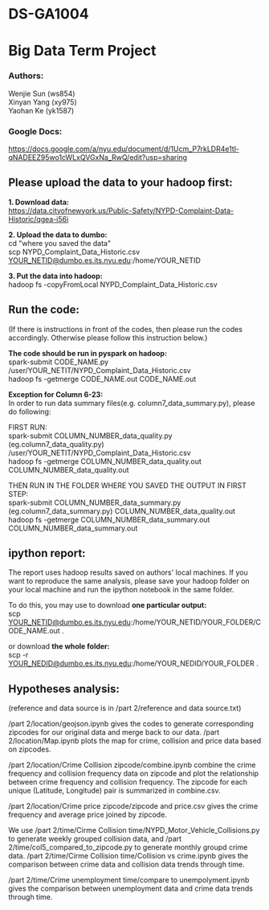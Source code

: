 
# DS-GA1004   
# Big Data Term Project

### Authors:  
Wenjie Sun (ws854)  
Xinyan Yang (xy975)  
Yaohan Ke (yk1587)  

### Google Docs: 
https://docs.google.com/a/nyu.edu/document/d/1Ucm_P7rkLDR4e1tl-qNADEEZ95wo1cWLxQVGxNa_RwQ/edit?usp=sharing

## Please upload the data to your hadoop first: 

**1. Download data:**  
https://data.cityofnewyork.us/Public-Safety/NYPD-Complaint-Data-Historic/qgea-i56i

**2. Upload the data to dumbo:**  
cd "where you saved the data"  
scp NYPD_Complaint_Data_Historic.csv YOUR_NETID@dumbo.es.its.nyu.edu:/home/YOUR_NETID

**3. Put the data into hadoop:**  
hadoop fs -copyFromLocal NYPD_Complaint_Data_Historic.csv 

## Run the code:
(If there is instructions in front of the codes, then please run the codes accordingly. Otherwise please follow this instruction below.)

**The code should be run in pyspark on hadoop:**  
spark-submit CODE_NAME.py /user/YOUR_NETIT/NYPD_Complaint_Data_Historic.csv  
hadoop fs -getmerge CODE_NAME.out CODE_NAME.out

**Exception for Column 6-23:**  
In order to run data summary files(e.g. column7_data_summary.py), please do following:     

FIRST RUN:  
spark-submit COLUMN_NUMBER_data_quality.py (eg.column7_data_quality.py) /user/YOUR_NETIT/NYPD_Complaint_Data_Historic.csv  
hadoop fs -getmerge COLUMN_NUMBER_data_quality.out COLUMN_NUMBER_data_quality.out

THEN RUN IN THE FOLDER WHERE YOU SAVED THE OUTPUT IN FIRST STEP:  
spark-submit COLUMN_NUMBER_data_summary.py (eg.column7_data_summary.py) COLUMN_NUMBER_data_quality.out  
hadoop fs -getmerge COLUMN_NUMBER_data_summary.out COLUMN_NUMBER_data_summary.out

## ipython report:

The report uses hadoop results saved on authors' local machines. If you want to reproduce the same analysis, please save your hadoop folder on your local machine and run the ipython notebook in the same folder.   

To do this, you may use to download **one particular output:**  
scp YOUR_NETID@dumbo.es.its.nyu.edu:/home/YOUR_NETID/YOUR_FOLDER/CODE_NAME.out .  

or download **the whole folder:**  
scp -r YOUR_NEDID@dumbo.es.its.nyu.edu:/home/YOUR_NEDID/YOUR_FOLDER .

## Hypotheses analysis:
(reference and data source is in /part 2/reference and data source.txt)

/part 2/location/geojson.ipynb gives the codes to generate corresponding zipcodes for our original data and merge back to our data. /part 2/location/Map.ipynb plots the map for crime, collision and price data based on zipcodes.

/part 2/location/Crime Collision zipcode/combine.ipynb combine the crime frequency and collision frequency data on zipcode and plot the relationship between crime frequency and collision frequency. The zipcode for each unique (Latitude, Longitude) pair is summarized in combine.csv.

/part 2/location/Crime price zipcode/zipcode and price.csv gives the crime frequency and average price joined by zipcode.

We use /part 2/time/Cirme Collision time/NYPD_Motor_Vehicle_Collisions.py to generate weekly grouped collision data, and /part 2/time/col5_compared_to_zipcode.py to generate monthly groupd crime data. /part 2/time/Cirme Collision time/Collision vs crime.ipynb gives the comparison between crime data and collision data trends through time.

/part 2/time/Crime unemployment time/compare to unempolyment.ipynb gives the comparison between unemployment data and crime data trends through time.

```python

```
